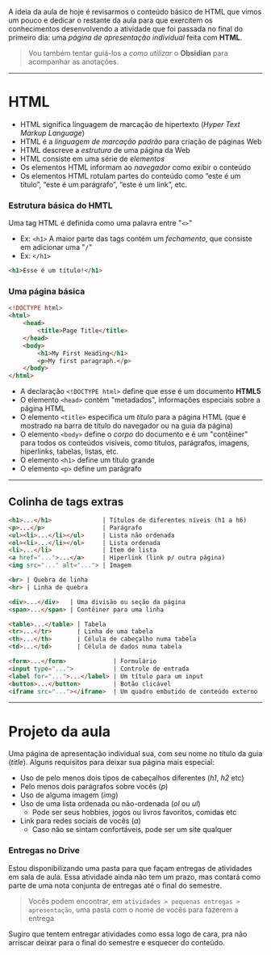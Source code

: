 
A ideia da aula de hoje é revisarmos o conteúdo básico de HTML que vimos um pouco e dedicar o restante da aula para que exercitem os conhecimentos desenvolvendo a atividade que foi passada no final do primeiro dia: uma *página de apresentação individual* feita com **HTML**.

> Vou também tentar guiá-los a *como utilizar* o **Obsidian** para acompanhar as anotações.

---

# HTML

-  HTML significa linguagem de marcação de hipertexto (*Hyper Text Markup Language*)
- HTML é a *linguagem de marcação padrão* para criação de páginas Web
- HTML descreve a *estrutura* de uma página da Web
- HTML consiste em uma série de *elementos*
- Os elementos HTML informam ao *navegador* como exibir o conteúdo
- Os elementos HTML rotulam partes do conteúdo como “este é um título”, “este é um parágrafo”, “este é um link”, etc.


### Estrutura básica do HMTL

Uma tag HTML é definida como uma palavra entre "`<>`"
- Ex: `<h1>`
A maior parte das tags contém um *fechamento*, que consiste em adicionar uma "`/`"
- Ex: `</h1>`

```html
<h1>Esse é um título!</h1>
```

### Uma página básica

```html
<!DOCTYPE html>  
<html>  
	<head>  
		<title>Page Title</title>  
	</head>  
	<body>  
		<h1>My First Heading</h1>  
		<p>My first paragraph.</p>  
	</body>
</html>
```
- A declaração `<!DOCTYPE html>` define que esse é um documento **HTML5**
- O elemento `<head>` contém "metadados", informações especiais sobre a página HTML
- O elemento `<title>` especifica um *título* para a página HTML (que é mostrado na barra de título do navegador ou na guia da página)
- O elemento `<body>` define o *corpo* do documento e é um "contêiner" para todos os conteúdos visíveis, como títulos, parágrafos, imagens, hiperlinks, tabelas, listas, etc.
- O elemento `<h1>` define um título grande
- O elemento `<p>` define um parágrafo

---

## Colinha de tags extras

```html
<h1>...</h1>              | Títulos de diferentes níveis (h1 a h6)
<p>...</p>                | Parágrafo
<ul><li>...</li></ul>     | Lista não ordenada
<ol><li>...</li></ol>     | Lista ordenada
<li>...</li>              | Item de lista
<a href="...">...</a>     | Hiperlink (link p/ outra página)
<img src="..." alt="..."> | Imagem

<br> | Quebra de linha
<hr> | Linha de quebra

<div>...</div>   | Uma divisão ou seção da página
<span>...</span> | Contêiner para uma linha

<table>...</table> | Tabela
<tr>...</tr>       | Linha de uma tabela
<th>...</th>       | Célula de cabeçalho numa tabela
<td>...</td>       | Célula de dados numa tabela

<form>...</form>             | Formulário
<input type="...">           | Controle de entrada
<label for="...">...</label> | Um título para um input
<button>...</button>         | Botão clicável
<iframe src="..."></iframe>  | Um quadro embutido de conteúdo externo
```

---

# Projeto da aula

Uma página de apresentação individual sua, com seu nome no título da guia (*title*). Alguns requisitos para deixar sua página mais especial:
- Uso de pelo menos dois tipos de cabeçalhos diferentes (*h1*, *h2* etc)
- Pelo menos dois parágrafos sobre vocês (*p*)
- Uso de alguma imagem (*img*)
- Uso de uma lista ordenada ou não-ordenada (*ol* ou *ul*)
	- Pode ser seus hobbies, jogos ou livros favoritos, comidas etc 
- Link para redes sociais de vocês (*a*)
	- Caso não se sintam confortáveis, pode ser um site qualquer


### Entregas no Drive

Estou disponibilizando uma pasta para que façam entregas de atividades em sala de aula. Essa atividade ainda não tem um prazo, mas contará como parte de uma nota conjunta de entregas até o final do semestre.

> Vocês podem encontrar, em `atividades > pequenas entregas > apresentação`, uma pasta com o nome de vocês para fazerem a entrega

Sugiro que tentem entregar atividades como essa logo de cara, pra não arriscar deixar para o final do semestre e esquecer do conteúdo.
